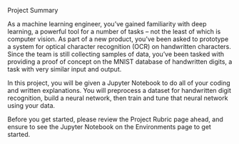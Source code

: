 Project Summary


As a machine learning engineer, you’ve gained familiarity with deep learning, a powerful tool for a number of tasks – not 
the least of which is computer vision. As part of a new product, you’ve been asked to prototype a system for optical character 
recognition (OCR) on handwritten characters. Since the team is still collecting samples of data, you’ve been tasked with 
providing a proof of concept on the MNIST database of handwritten digits, a task with very similar input and output.

In this project, you will be given a Jupyter Notebook to do all of your coding and written explanations. You will preprocess 
a dataset for handwritten digit recognition, build a neural network, then train and tune that neural network using your data.

Before you get started, please review the Project Rubric page ahead, and ensure to see the Jupyter Notebook on the Environments 
page to get started.



